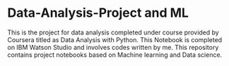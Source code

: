 # Data-Analysis-Project and ML
This is the project for data analysis completed under course provided by Coursera titled as Data Analysis with Python. This Notebook is  completed on IBM Watson Studio and involves codes  written by me. 
This repository contains project notebooks based on Machine learning  and Data science. 
